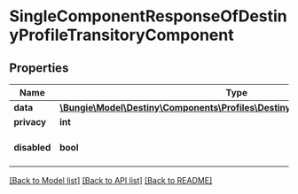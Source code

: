 # SingleComponentResponseOfDestinyProfileTransitoryComponent

## Properties
Name | Type | Description | Notes
------------ | ------------- | ------------- | -------------
**data** | [**\Bungie\Model\Destiny\Components\Profiles\DestinyProfileTransitoryComponent**](DestinyProfileTransitoryComponent.md) |  | [optional] 
**privacy** | **int** |  | [optional] 
**disabled** | **bool** | If true, this component is disabled. | [optional] 

[[Back to Model list]](../README.md#documentation-for-models) [[Back to API list]](../README.md#documentation-for-api-endpoints) [[Back to README]](../README.md)


